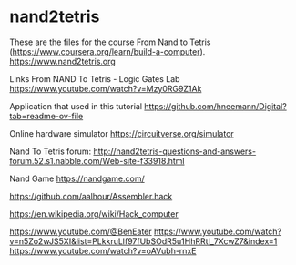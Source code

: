 # nand2tetris

These are the files for the course From Nand to Tetris (https://www.coursera.org/learn/build-a-computer).
https://www.nand2tetris.org



Links
From NAND To Tetris - Logic Gates Lab
https://www.youtube.com/watch?v=Mzy0RG9Z1Ak

Application that used in this tutorial
https://github.com/hneemann/Digital?tab=readme-ov-file

Online hardware simulator
https://circuitverse.org/simulator

Nand To Tetris forum:
http://nand2tetris-questions-and-answers-forum.52.s1.nabble.com/Web-site-f33918.html

Nand Game
https://nandgame.com/

https://github.com/aalhour/Assembler.hack

https://en.wikipedia.org/wiki/Hack_computer


https://www.youtube.com/@BenEater
https://www.youtube.com/watch?v=n5Zo2wJS5XI&list=PLkkruLlf97fUbSOdR5u1HhRRtI_7XcwZ7&index=1
https://www.youtube.com/watch?v=oAVubh-rnxE